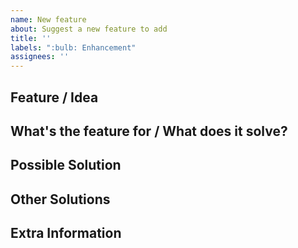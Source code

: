 ```yaml
---
name: New feature
about: Suggest a new feature to add
title: ''
labels: ":bulb: Enhancement"
assignees: ''
---
```

<!--- Provide a general summary of the feature in the Title above -->

## Feature / Idea
<!--- Tell us about the feature / idea -->

## What's the feature for / What does it solve?
<!--- Tell us what the feature adds to the addon, or what it's trying to solve -->

## Possible Solution
<!--- How would you like to see this feature added? Please explain what you would like to happen -->

## Other Solutions
<!--- Have you thought of any other solutions to this request? -->

## Extra Information
<!--- Please add any additional notes or screenshots-->